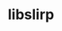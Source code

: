 ---
title: "libslirp"
layout: cache
categories: [package, develop]
meta: {"compilers": ["apple-clang@16.0.0"], "num_specs": 6, "num_specs_by_stack": {"developer-tools-darwin": 6, "root": 6}, "oss": ["sequoia"], "platforms": ["darwin"], "stacks": ["developer-tools-darwin", "root"], "targets": ["aarch64"], "versions": ["4.8.0"]}
spec_details: [{"compiler": "apple-clang@16.0.0", "hash": "74afso5paiyem2zzmvdk6vrwwzwp2rsd", "os": "sequoia", "platform": "darwin", "size": "-", "stacks": ["developer-tools-darwin", "root"], "target": "aarch64", "variants": ["build_system=meson", "buildtype=release", "default_library:=shared", "~strip"], "versions": ["4.8.0"]}, {"compiler": "apple-clang@16.0.0", "hash": "eugwg7zg2p2qjhuqtdeeoxckwjcsvxsh", "os": "sequoia", "platform": "darwin", "size": "-", "stacks": ["developer-tools-darwin", "root"], "target": "aarch64", "variants": ["build_system=meson", "buildtype=release", "default_library:=shared", "~strip"], "versions": ["4.8.0"]}, {"compiler": "apple-clang@16.0.0", "hash": "k5ziq3fiu7svgdwjrw3okpbevjkrfuti", "os": "sequoia", "platform": "darwin", "size": "-", "stacks": ["developer-tools-darwin", "root"], "target": "aarch64", "variants": ["build_system=meson", "buildtype=release", "default_library:=shared", "~strip"], "versions": ["4.8.0"]}, {"compiler": "apple-clang@16.0.0", "hash": "kijm6wg3y6pptg2iwr5aaz6xonwirumq", "os": "sequoia", "platform": "darwin", "size": "-", "stacks": ["developer-tools-darwin", "root"], "target": "aarch64", "variants": ["build_system=meson", "buildtype=release", "default_library:=shared", "~strip"], "versions": ["4.8.0"]}, {"compiler": "apple-clang@16.0.0", "hash": "li5jk3y7zn3tknwmfy4orbwmf4qgmr3b", "os": "sequoia", "platform": "darwin", "size": "-", "stacks": ["developer-tools-darwin", "root"], "target": "aarch64", "variants": ["build_system=meson", "buildtype=release", "default_library:=shared", "~strip"], "versions": ["4.8.0"]}, {"compiler": "apple-clang@16.0.0", "hash": "ptplehwhan62ejbskpe4mbv75lgepq2v", "os": "sequoia", "platform": "darwin", "size": "-", "stacks": ["developer-tools-darwin", "root"], "target": "aarch64", "variants": ["build_system=meson", "buildtype=release", "default_library:=shared", "~strip"], "versions": ["4.8.0"]}]
---